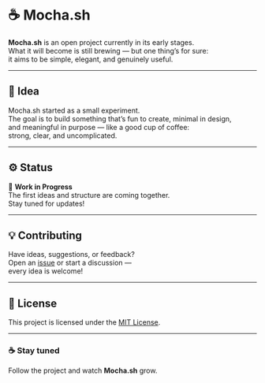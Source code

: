 # ☕ Mocha.sh

**Mocha.sh** is an open project currently in its early stages.  
What it will become is still brewing — but one thing’s for sure:  
it aims to be simple, elegant, and genuinely useful.  

---

## 🌱 Idea

Mocha.sh started as a small experiment.  
The goal is to build something that’s fun to create, minimal in design,  
and meaningful in purpose — like a good cup of coffee:  
strong, clear, and uncomplicated.  

---

## ⚙️ Status

🚧 **Work in Progress**  
The first ideas and structure are coming together.  
Stay tuned for updates!

---

## 💡 Contributing

Have ideas, suggestions, or feedback?  
Open an [issue](https://github.com/Mocha-sh/Mocha/issues) or start a discussion —  
every idea is welcome!  

---

## 🧾 License

This project is licensed under the [MIT License](LICENSE).

---

### ☕ Stay tuned  
Follow the project and watch **Mocha.sh** grow.
